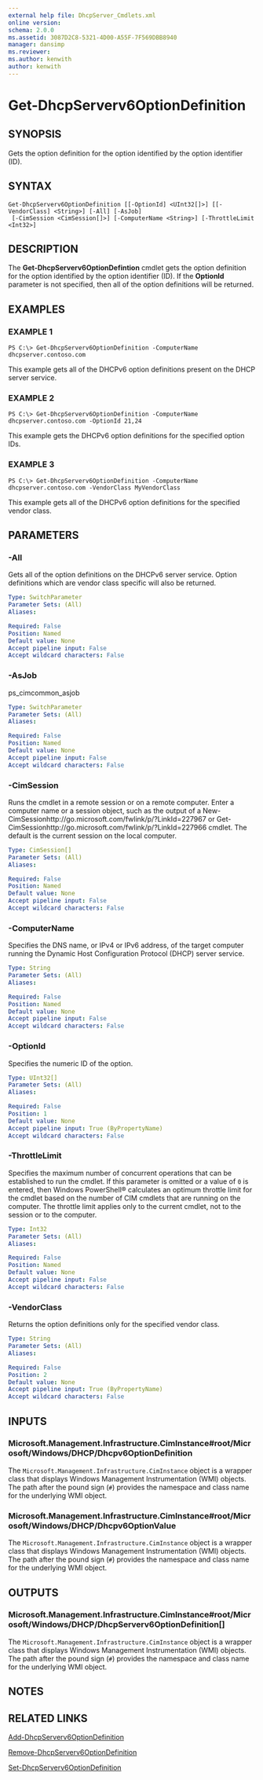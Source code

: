 ```yaml
---
external help file: DhcpServer_Cmdlets.xml
online version: 
schema: 2.0.0
ms.assetid: 3087D2C8-5321-4D00-A55F-7F569DBB8940
manager: dansimp
ms.reviewer:
ms.author: kenwith
author: kenwith
---
```


# Get-DhcpServerv6OptionDefinition

## SYNOPSIS
Gets the option definition for the option identified by the option identifier (ID).

## SYNTAX

```
Get-DhcpServerv6OptionDefinition [[-OptionId] <UInt32[]>] [[-VendorClass] <String>] [-All] [-AsJob]
 [-CimSession <CimSession[]>] [-ComputerName <String>] [-ThrottleLimit <Int32>]
```

## DESCRIPTION
The **Get-DhcpServerv6OptionDefintion** cmdlet gets the option definition for the option identified by the option identifier (ID).
If the **OptionId** parameter is not specified, then all of the option definitions will be returned.

## EXAMPLES

### EXAMPLE 1
```
PS C:\> Get-DhcpServerv6OptionDefinition -ComputerName dhcpserver.contoso.com
```

This example gets all of the DHCPv6 option definitions present on the DHCP server service.

### EXAMPLE 2
```
PS C:\> Get-DhcpServerv6OptionDefinition -ComputerName dhcpserver.contoso.com -OptionId 21,24
```

This example gets the DHCPv6 option definitions for the specified option IDs.

### EXAMPLE 3
```
PS C:\> Get-DhcpServerv6OptionDefinition -ComputerName dhcpserver.contoso.com -VendorClass MyVendorClass
```

This example gets all of the DHCPv6 option definitions for the specified vendor class.

## PARAMETERS

### -All
Gets all of the option definitions on the DHCPv6 server service.
Option definitions which are vendor class specific will also be returned.

```yaml
Type: SwitchParameter
Parameter Sets: (All)
Aliases: 

Required: False
Position: Named
Default value: None
Accept pipeline input: False
Accept wildcard characters: False
```

### -AsJob
ps_cimcommon_asjob

```yaml
Type: SwitchParameter
Parameter Sets: (All)
Aliases: 

Required: False
Position: Named
Default value: None
Accept pipeline input: False
Accept wildcard characters: False
```

### -CimSession
Runs the cmdlet in a remote session or on a remote computer.
Enter a computer name or a session object, such as the output of a New-CimSessionhttp://go.microsoft.com/fwlink/p/?LinkId=227967 or Get-CimSessionhttp://go.microsoft.com/fwlink/p/?LinkId=227966 cmdlet.
The default is the current session on the local computer.

```yaml
Type: CimSession[]
Parameter Sets: (All)
Aliases: 

Required: False
Position: Named
Default value: None
Accept pipeline input: False
Accept wildcard characters: False
```

### -ComputerName
Specifies the DNS name, or IPv4 or IPv6 address, of the target computer running the Dynamic Host Configuration Protocol (DHCP) server service.

```yaml
Type: String
Parameter Sets: (All)
Aliases: 

Required: False
Position: Named
Default value: None
Accept pipeline input: False
Accept wildcard characters: False
```

### -OptionId
Specifies the numeric ID of the option.

```yaml
Type: UInt32[]
Parameter Sets: (All)
Aliases: 

Required: False
Position: 1
Default value: None
Accept pipeline input: True (ByPropertyName)
Accept wildcard characters: False
```

### -ThrottleLimit
Specifies the maximum number of concurrent operations that can be established to run the cmdlet.
If this parameter is omitted or a value of `0` is entered, then Windows PowerShell® calculates an optimum throttle limit for the cmdlet based on the number of CIM cmdlets that are running on the computer.
The throttle limit applies only to the current cmdlet, not to the session or to the computer.

```yaml
Type: Int32
Parameter Sets: (All)
Aliases: 

Required: False
Position: Named
Default value: None
Accept pipeline input: False
Accept wildcard characters: False
```

### -VendorClass
Returns the option definitions only for the specified vendor class.

```yaml
Type: String
Parameter Sets: (All)
Aliases: 

Required: False
Position: 2
Default value: None
Accept pipeline input: True (ByPropertyName)
Accept wildcard characters: False
```

## INPUTS

### Microsoft.Management.Infrastructure.CimInstance#root/Microsoft/Windows/DHCP/Dhcpv6OptionDefinition
The `Microsoft.Management.Infrastructure.CimInstance` object is a wrapper class that displays Windows Management Instrumentation (WMI) objects.
The path after the pound sign (`#`) provides the namespace and class name for the underlying WMI object.

### Microsoft.Management.Infrastructure.CimInstance#root/Microsoft/Windows/DHCP/Dhcpv6OptionValue
The `Microsoft.Management.Infrastructure.CimInstance` object is a wrapper class that displays Windows Management Instrumentation (WMI) objects.
The path after the pound sign (`#`) provides the namespace and class name for the underlying WMI object.

## OUTPUTS

### Microsoft.Management.Infrastructure.CimInstance#root/Microsoft/Windows/DHCP/DhcpServerv6OptionDefinition[]
The `Microsoft.Management.Infrastructure.CimInstance` object is a wrapper class that displays Windows Management Instrumentation (WMI) objects.
The path after the pound sign (`#`) provides the namespace and class name for the underlying WMI object.

## NOTES

## RELATED LINKS

[Add-DhcpServerv6OptionDefinition](./Add-DhcpServerv6OptionDefinition.md)

[Remove-DhcpServerv6OptionDefinition](./Remove-DhcpServerv6OptionDefinition.md)

[Set-DhcpServerv6OptionDefinition](./Set-DhcpServerv6OptionDefinition.md)

